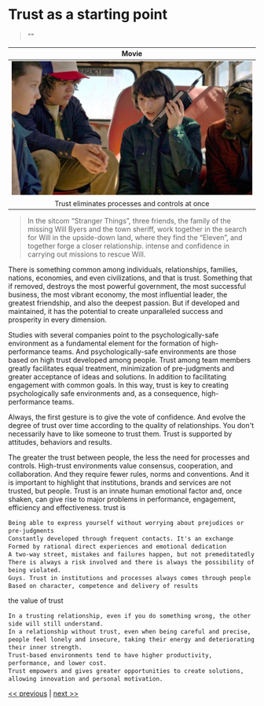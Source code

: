 # Trust as a starting point

>""

| Movie |
| :---: |
|![](../../images/trust_as_a_starting_point.png)|
|Trust eliminates processes and controls at once|

>In the sitcom “Stranger Things”, three friends, the family of the missing Will Byers and the town sheriff, work together in the search for Will in the upside-down land, where they find the “Eleven”, and together forge a closer relationship. intense and confidence in carrying out missions to rescue Will.

There is something common among individuals, relationships, families, nations, economies, and even civilizations, and that is trust. Something that if removed, destroys the most powerful government, the most successful business, the most vibrant economy, the most influential leader, the greatest friendship, and also the deepest passion. But if developed and maintained, it has the potential to create unparalleled success and prosperity in every dimension.

Studies with several companies point to the psychologically-safe environment as a fundamental element for the formation of high-performance teams. And psychologically-safe environments are those based on high trust developed among people. Trust among team members greatly facilitates equal treatment, minimization of pre-judgments and greater acceptance of ideas and solutions. In addition to facilitating engagement with common goals. In this way, trust is key to creating psychologically safe environments and, as a consequence, high-performance teams.

Always, the first gesture is to give the vote of confidence. And evolve the degree of trust over time according to the quality of relationships. You don't necessarily have to like someone to trust them. Trust is supported by attitudes, behaviors and results.

The greater the trust between people, the less the need for processes and controls. High-trust environments value consensus, cooperation, and collaboration. And they require fewer rules, norms and conventions. And it is important to highlight that institutions, brands and services are not trusted, but people. Trust is an innate human emotional factor and, once shaken, can give rise to major problems in performance, engagement, efficiency and effectiveness.
trust is

    Being able to express yourself without worrying about prejudices or pre-judgments
    Constantly developed through frequent contacts. It's an exchange
    Formed by rational direct experiences and emotional dedication
    A two-way street, mistakes and failures happen, but not premeditatedly
    There is always a risk involved and there is always the possibility of being violated.
    Guys. Trust in institutions and processes always comes through people
    Based on character, competence and delivery of results

the value of trust

    In a trusting relationship, even if you do something wrong, the other side will still understand.
    In a relationship without trust, even when being careful and precise, people feel lonely and insecure, taking their energy and deteriorating their inner strength.
    Trust-based environments tend to have higher productivity, performance, and lower cost.
    Trust empowers and gives greater opportunities to create solutions, allowing innovation and personal motivation.

[<< previous](3-connecting_to_the_exponential_and_infinity.md) | [next >>](5-architecting_for_continual_change.md)
